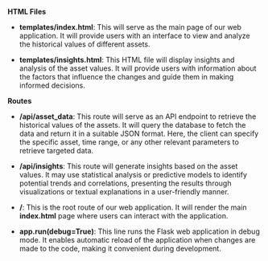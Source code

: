 **HTML Files**

- **templates/index.html**: This will serve as the main page of our web application. It will provide users with an interface to view and analyze the historical values of different assets.

- **templates/insights.html**: This HTML file will display insights and analysis of the asset values. It will provide users with information about the factors that influence the changes and guide them in making informed decisions.

**Routes**

- **/api/asset_data**: This route will serve as an API endpoint to retrieve the historical values of the assets. It will query the database to fetch the data and return it in a suitable JSON format. Here, the client can specify the specific asset, time range, or any other relevant parameters to retrieve targeted data.

- **/api/insights**: This route will generate insights based on the asset values. It may use statistical analysis or predictive models to identify potential trends and correlations, presenting the results through visualizations or textual explanations in a user-friendly manner.

- **/**: This is the root route of our web application. It will render the main **index.html** page where users can interact with the application.

- **app.run(debug=True)**: This line runs the Flask web application in debug mode. It enables automatic reload of the application when changes are made to the code, making it convenient during development.